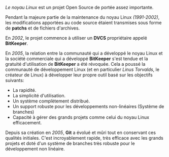 _Le noyau Linux_ est un projet Open Source de portée assez importante.

Pendant la majeure partie de la maintenance du noyau Linux _(1991-2002)_, les
modifications apportées au code source étaient transmises sous forme de **patchs**
et de fichiers d'archives.

En _2002_, le projet commence à utiliser un **DVCS** propriétaire appelé
**BitKeeper**.

En _2005_, la relation entre la communauté qui a développé le noyau Linux et
la société commerciale qui a développé **BitKeeper** s'est tendue et la gratuité
d'utilisation de **BitKeeper** a été révoquée.
Cela a poussé la communauté de développement Linux (et en particulier _Linus
Torvalds_, le créateur de Linux) à développer leur propre outil basé sur les
objectifs suivants:

- La rapidité.
- La simplicité d'utilisation.
- Un système complètement distribué.
- Un support robuste pour les développements non-linéaires (Système de branches)
- Capacité à gérer des grands projets comme celui du noyau Linux efficacement.

Depuis sa création en _2005_, **Git** a évolué et mûri tout en conservant ces
qualités initiales. C'est incroyablement rapide, très efficace avec les grands
projets et doté d'un système de branches très robuste pour le développement
non linéaire.
